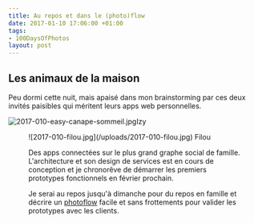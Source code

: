 ```yaml
---
title: Au repos et dans le (photo)flow
date: 2017-01-10 17:06:00 +01:00
tags:
- 100DaysOfPhotos
layout: post
---
```


## Les animaux de la maison

Peu dormi cette nuit, mais apaisé dans mon brainstorming par ces deux invités paisibles qui méritent leurs apps web personnelles. 

![2017-010-easy-canape-sommeil.jpg](/uploads/2017-010-easy-canape-sommeil.jpg)Izy

<figure>![2017-010-filou.jpg](/uploads/2017-010-filou.jpg) Filou

Des apps connectées sur le plus grand graphe social de famille. L'architecture et son design de services est en cours de conception et je chronorêve de  démarrer les premiers prototypes fonctionnels en février prochain. 

Je serai au repos jusqu'à dimanche pour du repos en famille et décrire un [photoflow](http://ducamp.me/Photoflow) facile et sans frottements pour valider les prototypes avec les clients.